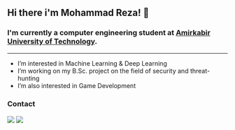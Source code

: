 
## Hi there i'm Mohammad Reza! 🙌   


### I'm currently a computer engineering student at [Amirkabir University of Technology](https://aut.ac.ir/en).  
---

-  I’m interested in Machine Learning & Deep Learning
-  I’m working on my B.Sc. project on the field of security and threat-hunting
-  I’m also interested in Game Development
<!-- <div>
  <img height="200px" src="https://github-readme-stats.vercel.app/api?username=MrezaDorudian&show_icons=true&theme=dark" />
  <img height="200px" src="https://github-readme-stats.vercel.app/api/top-langs/?username=MrezaDorudian&layout=compact&langs_count=7&theme=dark"/>
</div> -->



### Contact

<a href="mailto:mr.dorudian@gmail.com"><img align="center" src="https://img.shields.io/badge/Gmail-D14836?style=for-the-badge&logo=gmail&logoColor=white" /></a>
<a href="https://www.linkedin.com/in/mohammadreza-doroodian/"><img align="center" src="https://img.shields.io/badge/LinkedIn-0077B5?style=for-the-badge&logo=linkedin&logoColor=white" /></a>
